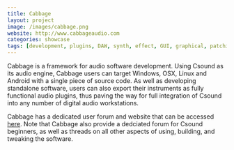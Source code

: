 ```yaml
---
title: Cabbage 
layout: project
image: /images/cabbage.png
website: http://www.cabbageaudio.com
categories: showcase
tags: [development, plugins, DAW, synth, effect, GUI, graphical, patching]
---
```


Cabbage is a framework for audio software development. Using Csound as its audio engine, Cabbage users can target Windows, OSX, Linux and Android with a single piece of source code. As well as developing standalone software, users can also export their instruments as fully functional audio plugins, thus paving the way for full integration of Csound into any number of digital audio workstations.

Cabbage has a dedicated user forum and website that can be accessed [here](http://cabbageaudio.com). Note that Cabbage also provide a dedciated forum for Csound beginners, as well as threads on all other aspects of using, building, and tweaking the software.    
